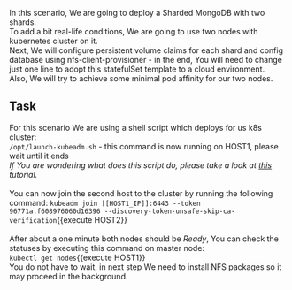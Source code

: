 In this scenario, We are going to deploy a Sharded MongoDB with two shards.<br>
To add a bit real-life conditions, We are going to use two nodes with kubernetes cluster on it.<br>
Next, We will configure persistent volume claims for each shard and config database using nfs-client-provisioner - in the end, You will need to change just  one line to adopt this statefulSet template to a cloud environment.<br>
Also, We will try to achieve some minimal pod affinity for our two nodes.<br>

## Task
For this scenario We are using a shell script which deploys for us k8s cluster:<br>
`/opt/launch-kubeadm.sh` - this command is now running on HOST1, please wait until it ends<br>
_If You are wondering what does this script do, please take a look at <a href="https://katacoda.com/courses/kubernetes/getting-started-with-kubeadm">this</a> tutorial._<br><br>
You can now join the second host to the cluster by running the following command:
`kubeadm join [[HOST1_IP]]:6443 --token 96771a.f608976060d16396 --discovery-token-unsafe-skip-ca-verification`{{execute HOST2}}<br><br>
After about a one minute both nodes should be _Ready_, You can check the statuses by executing this command on master node:<br>
`kubectl get nodes`{{execute HOST1}}<br>
You do not have to wait, in next step We need to install NFS packages so it may proceed in the background.
